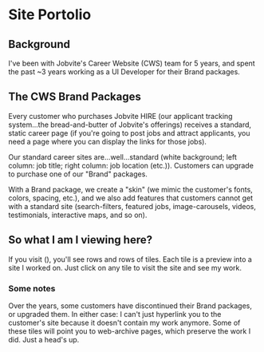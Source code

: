 # Site Portolio

## Background

I've been with Jobvite's Career Website (CWS) team for 5 years, and spent the past ~3 years working as a UI Developer for their Brand packages.

## The CWS Brand Packages
Every customer who purchases Jobvite HIRE (our applicant tracking system...the bread-and-butter of Jobvite's offerings) receives a standard, static career page (if you're going to post jobs and attract applicants, you need a page where you can display the links for those jobs).

Our standard career sites are...well...standard (white background; left column: job title; right column: job location (etc.)).  Customers can upgrade to purchase one of our "Brand" packages.

With a Brand package, we create a "skin" (we mimic the customer's fonts, colors, spacing, etc.), and we also add features that customers cannot get with a standard site (search-filters, featured jobs, image-carousels, videos, testimonials, interactive maps, and so on).  

## So what I am I viewing here?

If you visit (), you'll see rows and rows of tiles.  Each tile is a preview into a site I worked on.  Just click on any tile to visit the site and see my work.


### Some notes

Over the years, some customers have discontinued their Brand packages, or upgraded them.  In either case: I can't just hyperlink you to the customer's site because it doesn't contain my work anymore.  Some of these tiles will point you to web-archive pages, which preserve the work I did.  Just a head's up.
